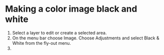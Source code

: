 # Making a color image black and white

1. Select a layer to edit or create a selected area.
2. On the menu bar choose Image. Choose Adjustments and select Black & White from the fly-out menu.
3. 

